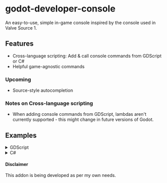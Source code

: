 # godot-developer-console
An easy-to-use, simple in-game console inspired by the console used in Valve Source 1.

## Features
- Cross-language scripting: Add & call console commands from GDScript or C#
- Helpful game-agnostic commands


### Upcoming
- Source-style autocompletion

### Notes on Cross-language scripting
- When adding console commands from GDScript, lambdas aren't currently supported - this might change in future versions of Godot.

## Examples
<details>

<summary>GDScript</summary>

### Adding a command

todo

todo

```GDScript
   todo
```

</details>
<details>

<summary>C#</summary>

### Adding a command

When adding commands, you should always use the following template.

If your Callable doesn't contain ```string[] args``` in it's parameters, result is undefined behavior.

```cs
    // You can call this from anywhere
    Console.AddCommand("my_command", Callable.From((string[] args) => {
        // Command code goes here
        }), 
        "This is an optional help description. It is shown upon running 'help my_command' in the console");
```

### Running a command

todo: add code examples & pictures of running via the console window

</details>

#### Disclaimer
This addon is being developed as per my own needs.
